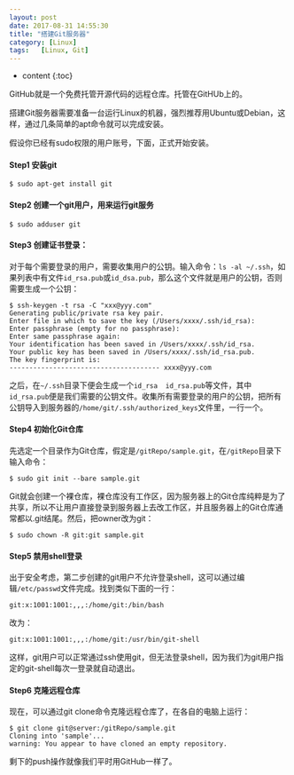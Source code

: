 ```yaml
---
layout: post
date: 2017-08-31 14:55:30
title: "搭建Git服务器"
category: [Linux]
tags:   [Linux, Git]
---
```


* content
{:toc}

GitHub就是一个免费托管开源代码的远程仓库。托管在GitHUb上的。

搭建Git服务器需要准备一台运行Linux的机器，强烈推荐用Ubuntu或Debian，这样，通过几条简单的apt命令就可以完成安装。

假设你已经有sudo权限的用户账号，下面，正式开始安装。

#### Step1 安装git

```shell
$ sudo apt-get install git
```

#### Step2 创建一个git用户，用来运行git服务

```shell
$ sudo adduser git
```

#### Step3 创建证书登录：

对于每个需要登录的用户，需要收集用户的公钥。输入命令：```ls -al ~/.ssh```，如果列表中有文件```id_rsa.pub```或```id_dsa.pub```，那么这个文件就是用户的公钥，否则需要生成一个公钥：

```shell
$ ssh-keygen -t rsa -C "xxx@yyy.com"
Generating public/private rsa key pair.
Enter file in which to save the key (/Users/xxxx/.ssh/id_rsa):
Enter passphrase (empty for no passphrase):
Enter same passphrase again:
Your identification has been saved in /Users/xxxx/.ssh/id_rsa.
Your public key has been saved in /Users/xxxx/.ssh/id_rsa.pub.
The key fingerprint is:
-------------------------------------- xxxx@yyy.com
```
之后，在```~/.ssh```目录下便会生成一个```id_rsa  id_rsa.pub```等文件，其中```id_rsa.pub```便是我们需要的公钥文件。收集所有需要登录的用户的公钥，把所有公钥导入到服务器的```/home/git/.ssh/authorized_keys```文件里，一行一个。

#### Step4 初始化Git仓库

先选定一个目录作为Git仓库，假定是```/gitRepo/sample.git```，在```/gitRepo```目录下输入命令：
```shell
$ sudo git init --bare sample.git
```
Git就会创建一个裸仓库，裸仓库没有工作区，因为服务器上的Git仓库纯粹是为了共享，所以不让用户直接登录到服务器上去改工作区，并且服务器上的Git仓库通常都以.git结尾。然后，把owner改为git：
```shell
$ sudo chown -R git:git sample.git
```

#### Step5 禁用shell登录

出于安全考虑，第二步创建的git用户不允许登录shell，这可以通过编辑```/etc/passwd```文件完成。找到类似下面的一行：
```shell
git:x:1001:1001:,,,:/home/git:/bin/bash
```
改为：
```shell
git:x:1001:1001:,,,:/home/git:/usr/bin/git-shell
```
这样，git用户可以正常通过ssh使用git，但无法登录shell，因为我们为git用户指定的git-shell每次一登录就自动退出。

#### Step6 克隆远程仓库

现在，可以通过git clone命令克隆远程仓库了，在各自的电脑上运行：
```shell
$ git clone git@server:/gitRepo/sample.git
Cloning into 'sample'...
warning: You appear to have cloned an empty repository.
```
剩下的push操作就像我们平时用GitHub一样了。
